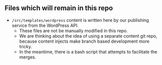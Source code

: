 
## Files which will remain in this repo
* `/src/templates/wordpress` content is written here by our publishing service from the WordPress API. 
    * These files are not be manually modified in this repo.
    * We are thinking about the idea of using a separate content git repo, because content injects make branch based development more tricky. 
    * In the meantime, there is a bash script that attempts to facilitate the merges.


